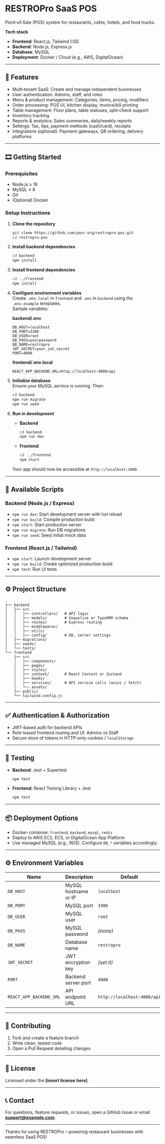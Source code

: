 # RESTROPro SaaS POS

Point‑of‑Sale (POS) system for restaurants, cafes, hotels, and food trucks.

**Tech stack**

- **Frontend**: React.js, Tailwind CSS
- **Backend**: Node.js, Express.js
- **Database**: MySQL
- **Deployment**: Docker / Cloud (e.g., AWS, DigitalOcean)

---

## 🚀 Features

- Multi‑tenant SaaS: Create and manage independent businesses
- User authentication: Admins, staff, and roles
- Menu & product management: Categories, items, pricing, modifiers
- Order processing: POS UI, kitchen display, invoice/bill printing
- Table management: Floor plans, table statuses, split‑check support
- Inventory tracking
- Reports & analytics: Sales summaries, daily/weekly reports
- Settings: Tax, tips, payment methods (cash/card), receipts
- Integrations (optional): Payment gateways, QR ordering, delivery platforms

---

## 🎞️ Getting Started

### Prerequisites

- Node.js ≥ 16
- MySQL ≥ 8
- Git
- (Optional) Docker

### Setup Instructions

1. **Clone the repository**

   ```bash
   git clone https://github.com/your‑org/restropro-pos.git
   cd restropro-pos
   ```

2. **Install backend dependencies**

   ```bash
   cd backend
   npm install
   ```

3. **Install frontend dependencies**

   ```bash
   cd ../frontend
   npm install
   ```

4. **Configure environment variables**\
   Create `.env.local` in `frontend` and `.env` in `backend` using the `.env.example` templates.\
   Sample variables:

   **backend/.env**

   ```
   DB_HOST=localhost
   DB_PORT=3306
   DB_USER=root
   DB_PASS=yourpassword
   DB_NAME=restropro
   JWT_SECRET=your_jwt_secret
   PORT=4000
   ```

   **frontend/.env.local**

   ```
   REACT_APP_BACKEND_URL=http://localhost:4000/api
   ```

5. **Initialize database**\
   Ensure your MySQL service is running. Then:

   ```bash
   cd backend
   npm run migrate
   npm run seed
   ```

6. **Run in development**

   - **Backend**
     ```bash
     cd backend
     npm run dev
     ```
   - **Frontend**
     ```bash
     cd ../frontend
     npm start
     ```

   Your app should now be accessible at `http://localhost:3000`.

---

## 🧰 Available Scripts

### Backend (Node.js / Express)

- `npm run dev`: Start development server with hot reload
- `npm run build`: Compile production build
- `npm start`: Start production server
- `npm run migrate`: Run DB migrations
- `npm run seed`: Seed initial mock data

### Frontend (React.js / Tailwind)

- `npm start`: Launch development server
- `npm run build`: Create optimized production build
- `npm test`: Run UI tests

---

## ⚙️ Project Structure

```
.
├── backend
│   ├── src
│   │   ├── controllers/   # API logic
│   │   ├── models/        # Sequelize or TypeORM schema
│   │   ├── routes/        # Express routing
│   │   ├── middlewares/
│   │   ├── utils/
│   │   ├── config/        # DB, server settings
│   ├── migrations/
│   ├── seeds/
│   └── tests/
└── frontend
    ├── src
    │   ├── components/
    │   ├── pages/
    │   ├── styles/
    │   ├── context/       # React Context or Zustand
    │   ├── hooks/
    │   ├── services/      # API service calls (axios / fetch)
    │   └── assets/
    ├── public/
    └── tailwind.config.js
```

---

## ✅ Authentication & Authorization

- JWT-based auth for backend APIs
- Role-based frontend routing and UI: Admins vs Staff
- Secure store of tokens in HTTP-only cookies / `localStorage`

---

## 🧪 Testing

- **Backend**: Jest + Supertest
  ```bash
  npm test
  ```
- **Frontend**: React Testing Library + Jest
  ```bash
  npm test
  ```

---

## 📦 Deployment Options

- Docker-compose: `frontend`, `backend`, `mysql`, `redis`
- Deploy to AWS EC2, ECS, or DigitalOcean App Platform
- Use managed MySQL (e.g., RDS). Configure `DB_*` variables accordingly.

---

## ⚙️ Environment Variables

| Name                    | Description          | Default                     |
| ----------------------- | -------------------- | --------------------------- |
| `DB_HOST`               | MySQL hostname or IP | `localhost`                 |
| `DB_PORT`               | MySQL port           | `3306`                      |
| `DB_USER`               | MySQL user           | `root`                      |
| `DB_PASS`               | MySQL password       | *(none)*                    |
| `DB_NAME`               | Database name        | `restropro`                 |
| `JWT_SECRET`            | JWT encryption key   | *(set it)*                  |
| `PORT`                  | Backend server port  | `4000`                      |
| `REACT_APP_BACKEND_URL` | API endpoint URL     | `http://localhost:4000/api` |

---

## 🙏 Contributing

1. Fork and create a feature branch
2. Write clean, tested code
3. Open a Pull Request detailing changes

---

## 📝 License

Licensed under the **[insert license here]**.

---

## 📞 Contact

For questions, feature requests, or issues, open a GitHub Issue or email [**support@example.com**](mailto\:support@example.com).

---

Thanks for using RESTROPro – powering restaurant businesses with seamless SaaS POS!

